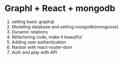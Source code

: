 # Graphl + React + mongodb

1.  setting basic graphql
2.  Modeling database and setting mongodb(mongoose)
3.  Dynamic relations
4.  Refactoring code, make it beautiful
5.  Adding user authentication
6.  Navbar with react-router-dom
7.  Auth and play with API
